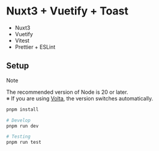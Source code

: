 # Nuxt3 + Vuetify + Toast

- Nuxt3
- Vuetify
- Vitest
- Prettier + ESLint

## Setup

> [!NOTE]  
> The recommended version of Node is 20 or later.  
> ※ If you are using [Volta](https://volta.sh/), the version switches automatically.

```bash
pnpm install

# Develop
pnpm run dev

# Testing
pnpm run test
```
